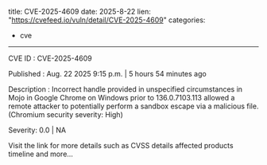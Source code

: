  
title: CVE-2025-4609
date: 2025-8-22
lien: "https://cvefeed.io/vuln/detail/CVE-2025-4609"
categories:
  - cve
---

CVE ID : CVE-2025-4609

Published :  Aug. 22
2025
9:15 p.m. | 5 hours
54 minutes ago

Description : Incorrect handle provided in unspecified circumstances in Mojo in Google Chrome on Windows prior to 136.0.7103.113 allowed a remote attacker to potentially perform a sandbox escape via a malicious file. (Chromium security severity: High)

Severity: 0.0 | NA

Visit the link for more details
such as CVSS details
affected products
timeline
and more...
